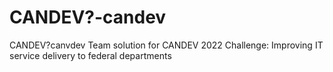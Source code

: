 # CANDEV?-candev
CANDEV?canvdev Team solution for CANDEV 2022 Challenge: Improving IT service delivery to federal departments
